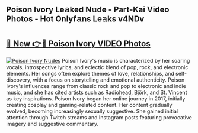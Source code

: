 ## Poison Ivory Le𝚊ked N𝚞de - Part-Kai Video Photos - Hot Onlyf𝚊ns Le𝚊ks v4NDv

# <h2><a href="http://ac33994.deff.icu/?id=Poison+Ivory">🔗 New 👉🔴 Poison Ivory VIDEO Photos</a></h2>

[![Poison Ivory N𝚞des](https://i.imgur.com/rIISA9y.gif)](http://ac33994.deff.icu/?id=Poison+Ivory)
Poison Ivory's music is characterized by her soaring vocals, introspective lyrics, and eclectic blend of pop, rock, and electronic elements. Her songs often explore themes of love, relationships, and self-discovery, with a focus on storytelling and emotional authenticity. Poison Ivory's influences range from classic rock and pop to electronic and indie music, and she has cited artists such as Radiohead, Björk, and St. Vincent as key inspirations. Poison Ivory began her online journey in 2017, initially creating cosplay and gaming-related content. Her content gradually evolved, becoming increasingly sexually suggestive. She gained initial attention through Twitch streams and Instagram posts featuring provocative imagery and suggestive commentary.
